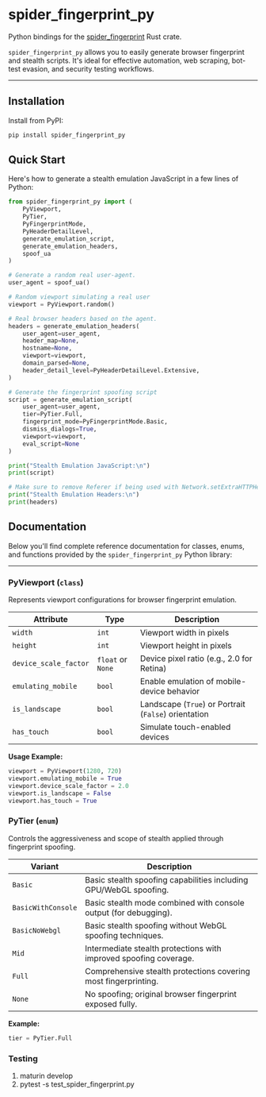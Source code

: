 # spider_fingerprint_py

Python bindings for the [spider_fingerprint](https://github.com/spider-rs/spider_fingerprint) Rust crate.

`spider_fingerprint_py` allows you to easily generate browser fingerprint and stealth scripts. It's ideal for effective automation, web scraping, bot-test evasion, and security testing workflows.

---

## Installation

Install from PyPI:

```bash
pip install spider_fingerprint_py
```

## Quick Start

Here's how to generate a stealth emulation JavaScript in a few lines of Python:

```python
from spider_fingerprint_py import (
    PyViewport,
    PyTier,
    PyFingerprintMode,
    PyHeaderDetailLevel,
    generate_emulation_script,
    generate_emulation_headers,
    spoof_ua
)

# Generate a random real user-agent.
user_agent = spoof_ua()

# Random viewport simulating a real user
viewport = PyViewport.random()

# Real browser headers based on the agent.
headers = generate_emulation_headers(
    user_agent=user_agent,
    header_map=None,
    hostname=None,
    viewport=viewport,
    domain_parsed=None,
    header_detail_level=PyHeaderDetailLevel.Extensive,
)

# Generate the fingerprint spoofing script
script = generate_emulation_script(
    user_agent=user_agent,
    tier=PyTier.Full,
    fingerprint_mode=PyFingerprintMode.Basic,
    dismiss_dialogs=True,
    viewport=viewport,
    eval_script=None
)

print("Stealth Emulation JavaScript:\n")
print(script)

# Make sure to remove Referer if being used with Network.setExtraHTTPHeaders before use.
print("Stealth Emulation Headers:\n")
print(headers)
```

## Documentation

Below you'll find complete reference documentation for classes, enums, and functions provided by the `spider_fingerprint_py` Python library:

---

### PyViewport (`class`)

Represents viewport configurations for browser fingerprint emulation.

| Attribute             | Type              | Description                                          |
| --------------------- | ----------------- | ---------------------------------------------------- |
| `width`               | `int`             | Viewport width in pixels                             |
| `height`              | `int`             | Viewport height in pixels                            |
| `device_scale_factor` | `float` or `None` | Device pixel ratio (e.g., 2.0 for Retina)            |
| `emulating_mobile`    | `bool`            | Enable emulation of mobile-device behavior           |
| `is_landscape`        | `bool`            | Landscape (`True`) or Portrait (`False`) orientation |
| `has_touch`           | `bool`            | Simulate touch-enabled devices                       |

**Usage Example:**

```python
viewport = PyViewport(1280, 720)
viewport.emulating_mobile = True
viewport.device_scale_factor = 2.0
viewport.is_landscape = False
viewport.has_touch = True
```

### PyTier (`enum`)

Controls the aggressiveness and scope of stealth applied through fingerprint spoofing.

| Variant            | Description                                                       |
| ------------------ | ----------------------------------------------------------------- |
| `Basic`            | Basic stealth spoofing capabilities including GPU/WebGL spoofing. |
| `BasicWithConsole` | Basic stealth mode combined with console output (for debugging).  |
| `BasicNoWebgl`     | Basic stealth spoofing without WebGL spoofing techniques.         |
| `Mid`              | Intermediate stealth protections with improved spoofing coverage. |
| `Full`             | Comprehensive stealth protections covering most fingerprinting.   |
| `None`             | No spoofing; original browser fingerprint exposed fully.          |

**Example:**

```python
tier = PyTier.Full
```

### Testing

1. maturin develop
1. pytest -s test_spider_fingerprint.py

